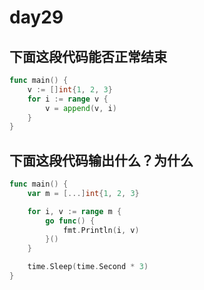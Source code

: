 # day29

## 下面这段代码能否正常结束

```go
func main() {
    v := []int{1, 2, 3}
    for i := range v {
        v = append(v, i)
    }
}
```

## 下面这段代码输出什么？为什么

```go
func main() {
    var m = [...]int{1, 2, 3}

    for i, v := range m {
        go func() {
            fmt.Println(i, v)
        }()
    }

    time.Sleep(time.Second * 3)
}
```
